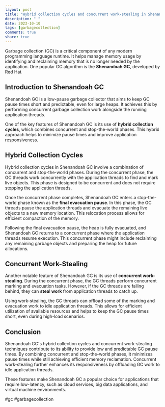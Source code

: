 ```yaml
---
layout: post
title: "Hybrid collection cycles and concurrent work-stealing in Shenandoah GC"
description: " "
date: 2023-10-10
tags: [garbagecollection]
comments: true
share: true
---
```


Garbage collection (GC) is a critical component of any modern programming language runtime. It helps manage memory usage by identifying and reclaiming memory that is no longer needed by the application. One popular GC algorithm is the **Shenandoah GC**, developed by Red Hat.

## Introduction to Shenandoah GC

Shenandoah GC is a low-pause garbage collector that aims to keep GC pause times short and predictable, even for large heaps. It achieves this by performing concurrent garbage collection work alongside the running application threads. 

One of the key features of Shenandoah GC is its use of **hybrid collection cycles**, which combines concurrent and stop-the-world phases. This hybrid approach helps to minimize pause times and improve application responsiveness.

## Hybrid Collection Cycles

Hybrid collection cycles in Shenandoah GC involve a combination of concurrent and stop-the-world phases. During the concurrent phase, the GC threads work concurrently with the application threads to find and mark live objects. This phase is designed to be concurrent and does not require stopping the application threads.

Once the concurrent phase completes, Shenandoah GC enters a stop-the-world phase known as the **final evacuation pause**. In this phase, the GC threads pause the application threads and evacuate the remaining live objects to a new memory location. This relocation process allows for efficient compaction of the memory.

Following the final evacuation pause, the heap is fully evacuated, and Shenandoah GC returns to a concurrent phase where the application threads resume execution. This concurrent phase might include reclaiming any remaining garbage objects and preparing the heap for future allocations.

## Concurrent Work-Stealing

Another notable feature of Shenandoah GC is its use of **concurrent work-stealing**. During the concurrent phase, the GC threads perform concurrent marking and evacuation tasks. However, if the GC threads are falling behind, they can **steal work** from application threads to catch up.

Using work-stealing, the GC threads can offload some of the marking and evacuation work to idle application threads. This allows for efficient utilization of available resources and helps to keep the GC pause times short, even during high-load scenarios.

## Conclusion

Shenandoah GC's hybrid collection cycles and concurrent work-stealing techniques contribute to its ability to provide low and predictable GC pause times. By combining concurrent and stop-the-world phases, it minimizes pause times while still achieving efficient memory reclamation. Concurrent work-stealing further enhances its responsiveness by offloading GC work to idle application threads.

These features make Shenandoah GC a popular choice for applications that require low-latency, such as cloud services, big data applications, and virtual machine environments.

#gc #garbagecollection